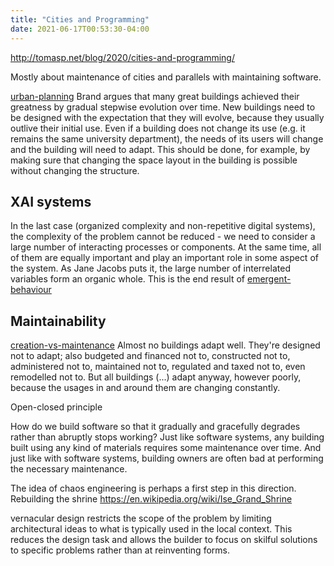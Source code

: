 ```yaml
---
title: "Cities and Programming"
date: 2021-06-17T00:53:30-04:00
---
```


http://tomasp.net/blog/2020/cities-and-programming/

Mostly about maintenance of cities and parallels with maintaining software.

[urban-planning](/thoughts/urban-planning)
Brand argues that many great buildings achieved their greatness by gradual stepwise evolution over time. New buildings need to be designed with the expectation that they will evolve, because they usually outlive their initial use. Even if a building does not change its use (e.g. it remains the same university department), the needs of its users will change and the building will need to adapt. This should be done, for example, by making sure that changing the space layout in the building is possible without changing the structure.

## XAI systems
In the last case (organized complexity and non-repetitive digital systems), the complexity of the problem cannot be reduced - we need to consider a large number of interacting processes or components. At the same time, all of them are equally important and play an important role in some aspect of the system. As Jane Jacobs puts it, the large number of interrelated variables form an organic whole. This is the end result of [emergent-behaviour](thoughts/cognitive-sciences/emergent-behaviour.md)

## Maintainability
[creation-vs-maintenance](/thoughts/creation-vs-maintenance)
Almost no buildings adapt well. They're designed not to adapt; also budgeted and financed not to, constructed not to, administered not to, maintained not to, regulated and taxed not to, even remodelled not to. But all buildings (...) adapt anyway, however poorly, because the usages in and around them are changing constantly.

Open-closed principle

How do we build software so that it gradually and gracefully degrades rather than abruptly stops working?
Just like software systems, any building built using any kind of materials requires some maintenance over time. And just like with software systems, building owners are often bad at performing the necessary maintenance.

The idea of chaos engineering is perhaps a first step in this direction.
Rebuilding the shrine https://en.wikipedia.org/wiki/Ise_Grand_Shrine

vernacular design restricts the scope of the problem by limiting architectural ideas to what is typically used in the local context. This reduces the design task and allows the builder to focus on skilful solutions to specific problems rather than at reinventing forms. 